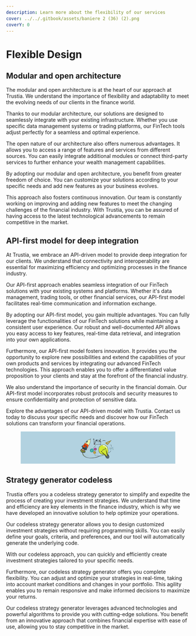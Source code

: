 ```yaml
---
description: Learn more about the flexibility of our services
cover: ../../.gitbook/assets/baniere 2 (36) (2).png
coverY: 0
---
```


# Flexible Design

## Modular and open architecture&#x20;

The modular and open architecture is at the heart of our approach at Trustia. We understand the importance of flexibility and adaptability to meet the evolving needs of our clients in the finance world.

Thanks to our modular architecture, our solutions are designed to seamlessly integrate with your existing infrastructure. Whether you use specific data management systems or trading platforms, our FinTech tools adjust perfectly for a seamless and optimal experience.

The open nature of our architecture also offers numerous advantages. It allows you to access a range of features and services from different sources. You can easily integrate additional modules or connect third-party services to further enhance your wealth management capabilities.

By adopting our modular and open architecture, you benefit from greater freedom of choice. You can customize your solutions according to your specific needs and add new features as your business evolves.

This approach also fosters continuous innovation. Our team is constantly working on improving and adding new features to meet the changing challenges of the financial industry. With Trustia, you can be assured of having access to the latest technological advancements to remain competitive in the market.

## API-first model for deep integration

At Trustia, we embrace an API-driven model to provide deep integration for our clients. We understand that connectivity and interoperability are essential for maximizing efficiency and optimizing processes in the finance industry.

Our API-first approach enables seamless integration of our FinTech solutions with your existing systems and platforms. Whether it's data management, trading tools, or other financial services, our API-first model facilitates real-time communication and information exchange.

By adopting our API-first model, you gain multiple advantages. You can fully leverage the functionalities of our FinTech solutions while maintaining a consistent user experience. Our robust and well-documented API allows you easy access to key features, real-time data retrieval, and integration into your own applications.

Furthermore, our API-first model fosters innovation. It provides you the opportunity to explore new possibilities and extend the capabilities of your own products and services by integrating our advanced FinTech technologies. This approach enables you to offer a differentiated value proposition to your clients and stay at the forefront of the financial industry.

We also understand the importance of security in the financial domain. Our API-first model incorporates robust protocols and security measures to ensure confidentiality and protection of sensitive data.

Explore the advantages of our API-driven model with Trustia. Contact us today to discuss your specific needs and discover how our FinTech solutions can transform your financial operations.

<figure><img src="../../.gitbook/assets/baniere 2 (31) (1).png" alt=""><figcaption></figcaption></figure>

## Strategy generator codeless

Trustia offers you a codeless strategy generator to simplify and expedite the process of creating your investment strategies. We understand that time and efficiency are key elements in the finance industry, which is why we have developed an innovative solution to help optimize your operations.

Our codeless strategy generator allows you to design customized investment strategies without requiring programming skills. You can easily define your goals, criteria, and preferences, and our tool will automatically generate the underlying code.

With our codeless approach, you can quickly and efficiently create investment strategies tailored to your specific needs.

Furthermore, our codeless strategy generator offers you complete flexibility. You can adjust and optimize your strategies in real-time, taking into account market conditions and changes in your portfolio. This agility enables you to remain responsive and make informed decisions to maximize your returns.

Our codeless strategy generator leverages advanced technologies and powerful algorithms to provide you with cutting-edge solutions. You benefit from an innovative approach that combines financial expertise with ease of use, allowing you to stay competitive in the market.

